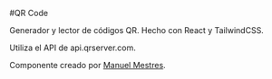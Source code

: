 #QR Code

Generador y lector de códigos QR. Hecho con React y TailwindCSS. 

Utiliza el API de api.qrserver.com. 

Componente creado por [Manuel Mestres](www.mmestres.dev).